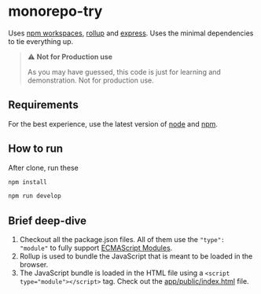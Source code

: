 # monorepo-try

Uses [npm workspaces](https://docs.npmjs.com/cli/v9/using-npm/workspaces?v=true), [rollup](https://rollupjs.org/) and [express](https://express.js.com). Uses the minimal dependencies to tie everything up.

> ⚠️ **Not for Production use**
>
> As you may have guessed, this code is just for learning and demonstration. Not for production use.

## Requirements

For the best experience, use the latest version of [node](https://nodejs.org) and [npm](https://npmjs.com/).

## How to run

After clone, run these

```sh
npm install
```

```sh
npm run develop
```

## Brief deep-dive

1. Checkout all the package.json files. All of them use the `"type": "module"` to fully support [ECMAScript Modules](https://developer.mozilla.org/en-US/docs/Web/JavaScript/Guide/Modules).
2. Rollup is used to bundle the JavaScript that is meant to be loaded in the browser.
3. The JavaScript bundle is loaded in the HTML file using a `<script type="module"></script>` tag. Check out the [app/public/index.html](app/public/index.html) file.

